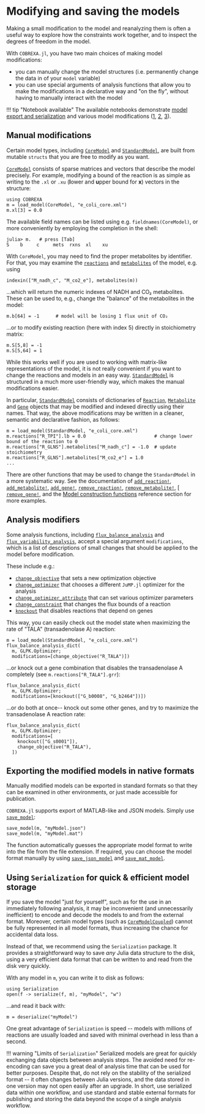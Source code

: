 
# Modifying and saving the models

Making a small modification to the model and reanalyzing them is often a useful
way to explore how the constraints work together, and to inspect the degrees of
freedom in the model.

With `COBREXA.jl`, you have two main choices of making model modifications:
- you can manually change the model structures (i.e. permanently change the
  data in of your `model` variable)
- you can use special arguments of analysis functions that allow you to make
  the modifications in a declarative way and "on the fly", without having to
  manually interact with the model

!!! tip "Notebook available"
    The available notebooks demonstrate
    [model export and serialization](../notebooks/1_loading_converting_saving.md)
    and various model modifications
    ([1](../notebooks/3_basic_stdmodel_usage.md),
    [2](../notebooks/4_basic_core_coupled_usage.md),
    [3](../notebooks/5_basic_stdmodel_construction.md)).

## Manual modifications

Certain model types, including [`CoreModel`](@ref) and [`StandardModel`](@ref),
are built from mutable `structs` that you are free to modify as you want.

[`CoreModel`](@ref) consists of sparse matrices and vectors that describe the
model precisely. For example, modifying a bound of the reaction is as simple as
writing to the `.xl` or `.xu` (**l**ower and **u**pper bound for **x**) vectors
in the structure:
```
using COBREXA
m = load_model(CoreModel, "e_coli_core.xml")
m.xl[3] = 0.0
```

The available field names can be listed using e.g. `fieldnames(CoreModel)`, or
more conveniently by employing the completion in the shell:
```
julia> m.   # press [Tab]
S    b     c     mets  rxns  xl    xu
```

With `CoreModel`, you may need to find the proper metabolites by identifier.
For that, you may examine the [`reactions`](@ref) and [`metabolites`](@ref) of
the model, e.g. using
```
indexin(["M_nadh_c", "M_co2_e"], metabolites(m))
```
...which will return the numeric indexes of NADH and CO₂ metabolites. These can
be used to, e.g., change the "balance" of the metabolites in the model:
```
m.b[64] = -1      # model will be losing 1 flux unit of CO₂
```
...or to modify existing reaction (here with index 5) directly in stoichiometry matrix:
```
m.S[5,8] = -1
m.S[5,64] = 1
```

While this works well if you are used to working with matrix-like
representations of the model, it is not really convenient if you want to change
the reactions and models in an easy way. [`StandardModel`](@ref) is structured
in a much more user-friendly way, which makes the manual modifications easier.

In particular, [`StandardModel`](@ref) consists of dictionaries of
[`Reaction`](@ref), [`Metabolite`](@ref) and [`Gene`](@ref) objects that may be
modified and indexed directly using their names. That way, the above
modifications may be written in a cleaner, semantic and declarative fashion, as
follows:

```
m = load_model(StandardModel, "e_coli_core.xml")
m.reactions["R_TPI"].lb = 0.0                         # change lower bound of the reaction to 0
m.reactions["R_GLNS"].metabolites["M_nadh_c"] = -1.0  # update stoichiometry
m.reactions["R_GLNS"].metabolites["M_co2_e"] = 1.0
...
```

There are other functions that may be used to change the `StandardModel` in a
more systematic way. See the documentation of [`add_reaction!`](@ref),
[`add_metabolite!`](@ref), [`add_gene!`](@ref), [`remove_reaction!`](@ref),
[`remove_metabolite!`](@ref), [ [`remove_gene!`](@ref),
and the [Model construction functions](@ref) reference section for more
examples.

## Analysis modifiers

Some analysis functions, including [`flux_balance_analysis`](@ref) and
[`flux_variability_analysis`](@ref), accept a special argument `modifications`,
which is a list of descriptions of small changes that should be applied to the
model before modification.

These include e.g.:
- [`change_objective`](@ref) that sets a new optimization objective
- [`change_optimizer`](@ref) that chooses a different `JuMP.jl` optimizer for
  the analysis
- [`change_optimizer_attribute`](@ref) that can set various optimizer
  parameters
- [`change_constraint`](@ref) that changes the flux bounds of a reaction
- [`knockout`](@ref) that disables reactions that depend on genes

This way, you can easily check out the model state when maximizing the rate of
"TALA" (transadenolase A) reaction:

```
m = load_model(StandardModel, "e_coli_core.xml")
flux_balance_analysis_dict(
  m, GLPK.Optimizer;
  modifications=[change_objective("R_TALA")])
```

...or knock out a gene combination that disables the transadenolase A
completely (see `m.reactions["R_TALA"].grr`):
```
flux_balance_analysis_dict(
  m, GLPK.Optimizer;
  modifications=[knockout(["G_b0008", "G_b2464"])])
```

...or do both at once-- knock out some other genes, and try to maximize the
transadenolase A reaction rate:
```
flux_balance_analysis_dict(
  m, GLPK.Optimizer;
  modifications=[
    knockout(["G_s0001"]),
    change_objective("R_TALA"),
  ])
```

## Exporting the modified models in native formats

Manually modified models can be exported in standard formats so that they can
be examined in other environments, or just made accessible for publication.

`COBREXA.jl` supports export of MATLAB-like and JSON models. Simply use
[`save_model`](@ref):

```
save_model(m, "myModel.json")
save_model(m, "myModel.mat")
```

The function automatically guesses the appropriate model format to write into
the file from the file extension. If required, you can choose the model format
manually by using [`save_json_model`](@ref) and [`save_mat_model`](@ref).


## Using `Serialization` for quick & efficient model storage

If you save the model "just for yourself", such as for the use in an
immediately following analysis, it may be inconvenient (and unnecessarily
inefficient) to encode and decode the models to and from the external format.
Moreover, certain model types (such as [`CoreModelCoupled`](@ref)) cannot be
fully represented in all model formats, thus increasing the chance for
accidental data loss.

Instead of that, we recommend using the `Serialization` package. It provides a
straightforward way to save _any_ Julia data structure to the disk, using a
very efficient data format that can be written to and read from the disk very
quickly.

With any model in `m`, you can write it to disk as follows:
```
using Serialization
open(f -> serialize(f, m), "myModel", "w")
```
...and read it back with:
```
m = deserialize("myModel")
```

One great advantage of `Serialization` is speed -- models with millions of
reactions are usually loaded and saved with minimal overhead in less than a
second.

!!! warning "Limits of `Serialization`"
    Serialized models are great for quickly exchanging data objects between
    analysis steps. The avoided need for re-encoding can save you a great deal
    of analysis time that can be used for better purposes. Despite that, do not
    rely on the stability of the serialized format -- it often changes between
    Julia versions, and the data stored in one version may not open easily
    after an upgrade. In short, use serialized data within one workflow, and
    use standard and stable external formats for publishing and storing the
    data beyond the scope of a single analysis workflow.
